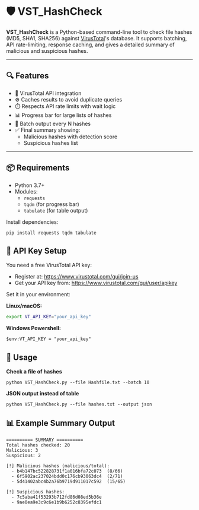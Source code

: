 # 🛡️ VST_HashCheck

**VST_HashCheck** is a Python-based command-line tool to check file hashes (MD5, SHA1, SHA256) against [VirusTotal](https://www.virustotal.com/)'s database. It supports batching, API rate-limiting, response caching, and gives a detailed summary of malicious and suspicious hashes.

---

## 🔍 Features

- 🔑 VirusTotal API integration
- ⚙️ Caches results to avoid duplicate queries
- ⏱️ Respects API rate limits with wait logic
- 📊 Progress bar for large lists of hashes
- 🧾 Batch output every N hashes
- ✅ Final summary showing:
  - Malicious hashes with detection score
  - Suspicious hashes list

---

## 📦 Requirements

- Python 3.7+
- Modules:
  - `requests`
  - `tqdm` (for progress bar)
  - `tabulate` (for table output)

Install dependencies:

```
pip install requests tqdm tabulate
```
## 🔐 API Key Setup

You need a free VirusTotal API key:

- Register at: https://www.virustotal.com/gui/join-us  
- Get your API key from: https://www.virustotal.com/gui/user/apikey  

Set it in your environment:

**Linux/macOS:**

```bash
export VT_API_KEY="your_api_key"
```

**Windows Powershell:**
```
$env:VT_API_KEY = "your_api_key"
```

## 🚀 Usage

**Check a file of hashes**
```
python VST_HashCheck.py --file Hashfile.txt --batch 10
```
**JSON output instead of table**
```
python VST_HashCheck.py --file hashes.txt --output json
```
## 📊 Example Summary Output

```
========== SUMMARY ==========
Total hashes checked: 20
Malicious: 3
Suspicious: 2

[!] Malicious hashes (malicious/total):
  - b4b147bc522828731f1a016bfa72c073  (8/66)
  - 6f5902ac237024bdd0c176cb93063dc4  (2/71)
  - 5d41402abc4b2a76b9719d911017c592  (15/65)

[!] Suspicious hashes:
  - 7c5aba41f53293b712fd86d08ed5b36e
  - 9ae0ea9e3c9c6e1b9b6252c8395efdc1
```
